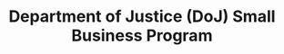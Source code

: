 ---
title: "Department of Justice (DoJ) Small Business Program "
description: "The DoJ works to ensure that small businesses, including small, disadvantaged businesses, woman owned small businesses, service disabled veteran owned small businesses and HUBZone certified businesses have the maximum practicable opportunity to participate as prime contractors and subcontractors. "
url-link: "https://www.justice.gov/osdbu"
type: "HTML"
gov-only: "false"
is-external: "true"
publication-date: "January 01, 2023"
reading-time: "5"
resource-type: "Information Slick"
filter: "small-business"
audience: "industry-all-businesses"
branded-offerings: "small-business-support"
---
